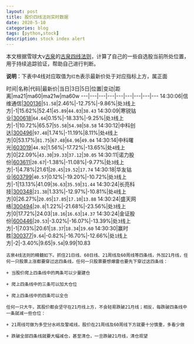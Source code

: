 ```yaml
---
layout: post
title: 股价四线法则实时数据
date: 2020-5-10
categories: blog
tags: [python,stock]
description: stock index alert
---
```



本文根据雪球大v[古泉](https://xueqiu.com/u/7148646888)的[古泉四线法则](https://xueqiu.com/7148646888/130498192)，计算了自己的一些自选股当前所处位置，用于持续追踪验证，帮助自己进行判断。

**说明**：下表中4线对应取值为`红色`表示最新价处于对应指标上方，属正面

时间|名称|代码|最新价|当日|3日|5日|位置|变动|距离|ma21|ma60|ma21w|ma60w
---|---|---|---|---|---|---|---|---
14:30:06|信维通信|[300136](https://xueqiu.com/S/SZ300136)|`51.58`|2.46%|-12.75%|-9.86%|处`3`线上方|-1|15.62%|52.41|`45.89`|`44.03`|`38.43`
14:30:09|寒锐钴业|[300618](https://xueqiu.com/S/SZ300618)|`64.64`|0.15%|-18.33%|-9.25%|处`3`线上方|-1|10.72%|65.57|`55.58`|`54.98`|`58.58`
14:30:12|中科创达|[300496](https://xueqiu.com/S/SZ300496)|`97.48`|1.74%|-11.19%|8.11%|处`4`线上方|0|53.17%|`81.75`|`67.48`|`64.96`|`49.04`
14:30:14|中科曙光|[603019](https://xueqiu.com/S/SH603019)|`44.92`|1.56%|-17.72%|-13.65%|处`4`线上方|0|22.09%|`43.30`|`39.33`|`37.12`|`30.05`
14:30:11|诺力股份|[603611](https://xueqiu.com/S/SH603611)|`20.67`|-1.38%|-11.08%|-9.77%|处`3`线上方|-1|4.78%|21.61|`20.45`|`19.52`|`17.74`
14:30:18|华友钴业|[603799](https://xueqiu.com/S/SH603799)|`40.57`|0.12%|-19.20%|-10.72%|处`3`线上方|-1|13.13%|41.09|`36.63`|`35.59`|`31.44`
14:30:24|长亮科技|[300348](https://xueqiu.com/S/SZ300348)|`21.38`|1.33%|-12.97%|-10.81%|处`4`线上方|0|26.27%|`20.05`|`17.85`|`17.10`|`13.88`
14:30:24|盛天网络|[300494](https://xueqiu.com/S/SZ300494)|`20.8`|1.22%|-21.68%|-23.56%|处`3`线上方|0|17.72%|24.03|`18.16`|`16.63`|`14.37`
14:30:24|金证股份|[600446](https://xueqiu.com/S/SH600446)|`20.53`|-3.02%|-16.07%|-13.39%|处`3`线上方|-1|7.03%|20.61|`18.37`|`18.34`|`19.60`
14:30:30|赢时胜|[300377](https://xueqiu.com/S/SZ300377)|`9.64`|-0.82%|-16.70%|-12.66%|处`1`线上方|-2|-3.40%|9.65|`9.54`|9.99|10.83

```
古泉4线法则的精髓如下。抓住21日线、60日线、21周线及60周线等四条线，外加21月线，任何一只股票上涨都要穿过这四条线，任何一只股票要想爆雷也要先下穿过这四条线：

+ 当股价爬上四条线中的两条可以少量建仓

+ 爬上四条线中的三条可以加大仓位

+ 爬上四条线中的四条可以全仓

任何一只大牛，其股价都会坚守在21月线上方，不会轻易跌破21月线；相反，每跌破四条线中一条就减一些仓位：

+ 21周线可做为多空分水岭及警戒线，股价在21周线及60周线下方就要十分慎重，多看少做

+ 跌破全部四条线就要大幅减仓，甚至清仓，一旦跌破21月线，清仓观望
```